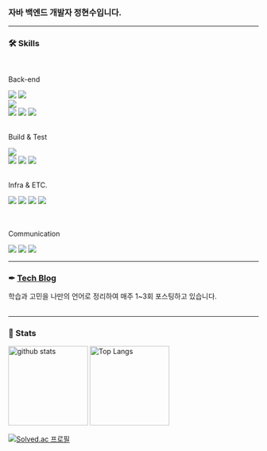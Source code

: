 <div >
  <h3>자바 백엔드 개발자 정현수입니다.</h3>
  
  ---
  <div>
    <h3> 🛠️ Skills </h3>
    <br>
    <p>Back-end</p>
    <img src="https://img.shields.io/badge/Java 17-E38836?style=flat&logo=openJdk&logoColor=white">
    <img src="https://img.shields.io/badge/Python(sub)-3676E3?style=flat&logo=python&logoColor=white">
    <br>
    <img src="https://img.shields.io/badge/MySQL 8-08668E?style=flat&logo=mysql&logoColor=white">
    <br>
    <img src="https://img.shields.io/badge/Spring-00A109?style=flat&logo=spring&logoColor=white">
    <img src="https://img.shields.io/badge/Spring Boot 3.2-00A109?style=flat&logo=springBoot&logoColor=white">
    <img src="https://img.shields.io/badge/JPA-BAAE85?style=flat&logo=hibernate&logoColor=white">
    <br><br>
    <p>Build & Test</p>
    <img src="https://img.shields.io/badge/Gradle 8-2CA467?style=flat&logo=Gradle&logoColor=white">
    <br>
    <img src="https://img.shields.io/badge/JUnit5-2CA467?style=flat&logo=JUnit5&logoColor=white">
    <img src="https://img.shields.io/badge/Mockito-2CA467?style=flat&logo=Mockito&logoColor=white">
    <img src="https://img.shields.io/badge/JaCoCo-2CA467?style=flat&logo=Jacoco&logoColor=white">
    <br><br>
    <p>Infra & ETC.</p>
    <img src="https://img.shields.io/badge/Redis-FF4438?style=flat&logo=redis&logoColor=white">
    <img src="https://img.shields.io/badge/AWS EC2-F58A3B?style=flat&logo=amazonaws&logoColor=white">
    <img src="https://img.shields.io/badge/AWS S3-F58A3B?style=flat&logo=amazon s3&logoColor=white">
    <img src="https://img.shields.io/badge/Spring REST Docs-00A109?style=flat&logo=spring&logoColor=white">
    <br>
    <br><br>
    <p>Communication</p>
    <img src="https://img.shields.io/badge/Git-F5512F?style=flat&logo=git&logoColor=white">
    <img src="https://img.shields.io/badge/Notion-000000?style=flat&logo=notion&logoColor=white">
    <img src="https://img.shields.io/badge/Jira-2684ff?style=flat&logo=jira&logoColor=white">
  </div>
</div>

---
<div>
<!--   <h1>백엔드 개발자 정현수 입니다.</h1> -->
  <h3>✒ <a href="https://hyunsb.tistory.com/"> Tech Blog </a></h3>
  <span>학습과 고민을 나만의 언어로 정리하여 매주 1~3회 포스팅하고 있습니다.</span>
</div>
<br>

---
<div>
    <h3> 📄 Stats </h3>
  <p align=> 
    <img alt="github stats" height="160px" src="https://github-readme-stats.vercel.app/api?username=hyunsb&hide_title=flase&include_all_commits=true&show_icons=true&hide_border=true&theme=onedark&title_color=446FC1&text_color=f0eee9&icon_color=446FC1" />
    <img alt="Top Langs" height="160px" src="https://github-readme-stats.vercel.app/api/top-langs?username=hyunsb&hide=CSS,HTML&hide_title=true&layout=compact&langs_count=5&hide_border=true&theme=onedark&title_color=5f4b8b&text_color=f0eee9&icon_color=00abc0"/>    
  </p>
  
  [![Solved.ac 프로필](http://mazassumnida.wtf/api/v2/generate_badge?boj=jhss0113)](https://solved.ac/jhss0113)
</div>
